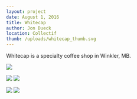 ```yaml
---
layout: project
date: August 1, 2016
title: Whitecap
author: Jon Dueck
location: Collectif
thumb: /uploads/whitecap_thumb.svg
---
```


Whitecap is a specialty coffee shop in Winkler, MB.

![](/uploads/whitecap_tea.jpg)

![](/uploads/whitecap_shirt-warp.jpg#half)
![](/uploads/whitecap_shirt-warp.jpg#half)

![](/uploads/whitecap_sticker.jpg#half)
![](/uploads/whitecap_window.jpg#half)
